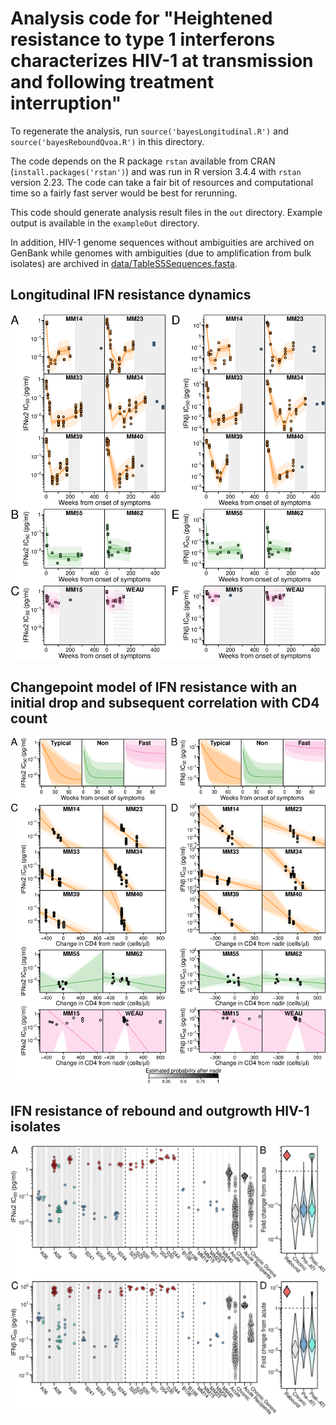# Analysis code for "Heightened resistance to type 1 interferons characterizes HIV-1 at transmission and following treatment interruption"

To regenerate the analysis, run `source('bayesLongitudinal.R')` and `source('bayesReboundQvoa.R')` in this directory. 

The code depends on the R package `rstan` available from CRAN (`install.packages('rstan')`) and was run in R version 3.4.4 with `rstan` version 2.23. The code can take a fair bit of resources and computational time so a fairly fast server would be best for rerunning.

This code should generate analysis result files in the `out` directory. Example output is available in the `exampleOut` directory.

In addition, HIV-1 genome sequences without ambiguities are archived on GenBank while genomes with ambiguities (due to amplification from bulk isolates) are archived in [data/TableS5Sequences.fasta](data/TableS5Sequences.fasta).

## Longitudinal IFN resistance dynamics
![Dynamics of HIV-1 IFN resistance in 10 patients](exampleOut/Fig._2.png)

## Changepoint model of IFN resistance with an initial drop and subsequent correlation with CD4 count
![Summary of changepoint model of IFN resistance](exampleOut/Fig._3.png)

## IFN resistance of rebound and outgrowth HIV-1 isolates
![IFN resistance of acute, chronic, QVOA and rebound HIV-1 isolates](exampleOut/Fig._4.png)





